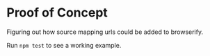 # Proof of Concept

Figuring out how source mapping urls could be added to browserify.

Run `npm test` to see a working example.
